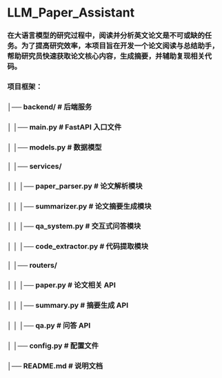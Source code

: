 # LLM_Paper_Assistant
### 在大语言模型的研究过程中，阅读并分析英文论文是不可或缺的任务。为了提高研究效率，本项目旨在开发一个论文阅读与总结助手，帮助研究员快速获取论文核心内容，生成摘要，并辅助复现相关代码。
### 项目框架：
### │── backend/                     # 后端服务
### │   │── main.py                   # FastAPI 入口文件
### │   │── models.py                 # 数据模型
### │   │── services/
### │   │   │── paper_parser.py        # 论文解析模块
### │   │   │── summarizer.py          # 论文摘要生成模块
### │   │   │── qa_system.py           # 交互式问答模块
### │   │   │── code_extractor.py      # 代码提取模块
### │   │── routers/
### │   │   │── paper.py               # 论文相关 API
### │   │   │── summary.py             # 摘要生成 API
### │   │   │── qa.py                  # 问答 API
### │   │── config.py                  # 配置文件
### │── README.md                     # 说明文档
